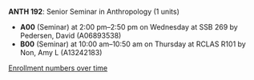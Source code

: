 **ANTH 192**: Senior Seminar in Anthropology (1 units)

- **A00** (Seminar) at 2:00 pm–2:50 pm on Wednesday at SSB 269 by Pedersen, David (A06893538)
- **B00** (Seminar) at 10:00 am–10:50 am on Thursday at RCLAS R101 by Non, Amy L (A13242183)

[Enrollment numbers over time](./ANTH192.tsv)
